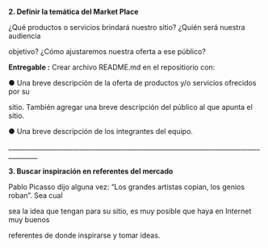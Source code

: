 **2. Definir la temática del Market Place**

¿Qué productos o servicios brindará nuestro sitio? ¿Quién será nuestra audiencia

objetivo? ¿Cómo ajustaremos nuestra oferta a ese público?

**Entregable :** Crear archivo README.md en el repositiorio con:

● Una breve descripción de la oferta de productos y/o servicios ofrecidos por su

sitio. También agregar una breve descripción del público al que apunta el sitio.

● Una breve descripción de los integrantes del equipo.

\_\_\_\_\_\_\_\_\_\_\_\_\_\_\_\_\_\_\_\_\_\_\_\_\_\_\_\_\_\_\_\_\_\_\_\_\_\_\_\_\_\_\_\_\_\_\_\_\_\_\_\_\_\_\_\_\_\_\_\_\_\_\_\_\_\_\_\_\_\_\_\_\_\_\_\_\_\_\_\_\_\_\_\_\_\_\_

**3. Buscar inspiración en referentes del mercado**

Pablo Picasso dijo alguna vez: “Los grandes artistas copian, los genios roban”. Sea cual

sea la idea que tengan para su sitio, es muy posible que haya en Internet muy buenos

referentes de donde inspirarse y tomar ideas.



